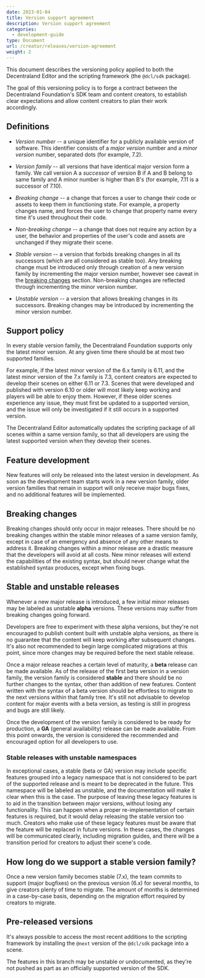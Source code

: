 ```yaml
---
date: 2023-01-04
title: Version support agreement
description: Version support agreement
categories:
  - development-guide
type: Document
url: /creator/releases/version-agreement
weight: 2
---
```



This document describes the versioning policy applied to both the Decentraland Editor and the scripting framework (the `@dcl/sdk` package).

The goal of this versioning policy is to forge a contract between the Decentraland Foundation's SDK team and content creators, to establish clear expectations and allow content creators to plan their work accordingly.

<!-- TODO: What about support from other teams? Do we have a commitment for content with older versions to keep working too? -->

## Definitions

* *Version number* -- a unique identifier for a publicly available version of software. This identifier consists of a *major version* number and a *minor version* number, separated dots (for example, 7.2).

* *Version family* -- all versions that have identical major version form a family. We call version A a *successor* of version B if A and B belong to same family and A minor number is higher than B's (for example, 7.11 is a successor of 7.10).

* *Breaking change* -- a change that forces a user to change their code or assets to keep them in functioning state. For example, a property changes name, and forces the user to change that property name every time it's used throughout their code.

* *Non-breaking change* -- a change that does not require any action by a user, the behavior and properties of the user's code and assets are unchanged if they migrate their scene.

* *Stable version* -- a version that forbids breaking changes in all its successors (which are all considered as stable too). Any breaking change must be introduced only through creation of a new version family by incrementing the major version number, however see caveat in the [breaking changes](#breaking-changes) section. Non-breaking changes are reflected through incrementing the minor version number.

* *Unstable version* -- a version that allows breaking changes in its successors. Breaking changes may be introduced by incrementing the minor version number.

## Support policy

In every stable version family, the Decentraland Foundation supports only the latest minor version. At any given time there should be at most two supported families. 

For example, if the latest minor version of the 6.x family is 6.11, and the latest minor version of the 7.x family is 7.3, content creators are expected to develop their scenes on either 6.11 or 7.3. Scenes that were developed and published with version 6.10 or older will most likely keep working and players will be able to enjoy them. However, if these older scenes experience any issue, they must first be updated to a supported version, and the issue will only be investigated if it still occurs in a supported version.

The Decentraland Editor automatically updates the scripting package of all scenes within a same version family, so that all developers are using the latest supported version when they develop their scenes.

## Feature development

New features will only be released into the latest version in development. As soon as the development team starts work in a new version family, older version families that remain in support will only receive major bugs fixes, and no additional features will be implemented.

## Breaking changes

Breaking changes should only occur in major releases. There should be no breaking changes within the stable minor releases of a same version family, except in case of an emergency and absence of any other means to address it. Breaking changes within a minor release are a drastic measure that the developers will avoid at all costs. New minor releases will extend the capabilities of the existing syntax, but should never change what the established syntax produces, except when fixing bugs.

## Stable and unstable releases

Whenever a new major release is introduced, a few initial minor releases may be labeled as unstable **alpha** versions.  These versions may suffer from breaking changes going forward.

Developers are free to experiment with these alpha versions, but they're not encouraged to publish content built with unstable alpha versions, as there is no guarantee that the content will keep working after subsequent changes. It's also not recommended to begin large complicated migrations at this point, since more changes may be required before the next stable release.

Once a major release reaches a certain level of maturity, a **beta** release can be made available. As of the release of the first beta version in a version family, the version family is considered **stable** and there should be no further changes to the syntax, other than addition of new features. Content written with the syntax of a beta version should be effortless to migrate to the next versions within that family tree. It's still not advisable to develop content for major events with a beta version, as testing is still in progress and bugs are still likely.

Once the development of the version family is considered to be ready for production, a **GA** (general availability) release can be made available. From this point onwards, the version is considered the recommended and encouraged option for all developers to use.

### Stable releases with unstable namespaces

In exceptional cases, a stable (beta or GA) version may include specific features grouped into a legacy namespace that is not considered to be part of the supported release and is meant to be deprecated in the future. This namespace will be labeled as unstable, and the documentation will make it clear when this is the case. The purpose of leaving these legacy features is to aid in the transition between major versions, without losing any functionality. This can happen when a proper re-implementation of certain features is required, but it would delay releasing the stable version too much. Creators who make use of these legacy features must be aware that the feature will be replaced in future versions. In these cases, the changes will be communicated clearly, including migration guides, and there will be a transition period for creators to adjust their scene's code.


## How long do we support a stable version family?

Once a new version family becomes stable (7.x), the team commits to support (major bugfixes) on the previous version (6.x) for several months, to give creators plenty of time to migrate. The amount of months is determined in a case-by-case basis, depending on the migration effort required by creators to migrate.


## Pre-released versions

It's always possible to access the most recent additions to the scripting framework by installing the `@next` version of the `@dcl/sdk` package into a scene.

The features in this branch may be unstable or undocumented, as they're not pushed as part as an officially supported version of the SDK.